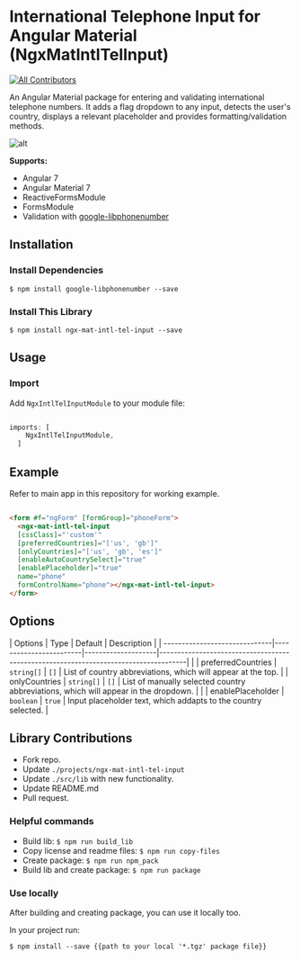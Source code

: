 # International Telephone Input for Angular Material (NgxMatIntlTelInput)
[![All Contributors](https://img.shields.io/badge/all_contributors-3-orange.svg?style=flat-square)](#contributors)

An Angular Material package for entering and validating international telephone numbers. It adds a flag dropdown to any input, detects the user's country, displays a relevant placeholder and provides formatting/validation methods.

![alt](readme-assets/ngx-mat-intl-tel-input.jpg)

**Supports:**

- Angular 7
- Angular Material 7
- ReactiveFormsModule
- FormsModule
- Validation with [google-libphonenumber](https://github.com/ruimarinho/google-libphonenumber)

## Installation

### Install Dependencies

```$ npm install google-libphonenumber --save```

### Install This Library

```$ npm install ngx-mat-intl-tel-input --save```

## Usage

### Import

Add ```NgxIntlTelInputModule``` to your module file:

```javascript

imports: [
    NgxIntlTelInputModule,
  ]

```

## Example

Refer to main app in this repository for working example.

```html

<form #f="ngForm" [formGroup]="phoneForm">
  <ngx-mat-intl-tel-input
  [cssClass]="'custom'"
  [preferredCountries]="['us', 'gb']"
  [onlyCountries]="['us', 'gb', 'es']"
  [enableAutoCountrySelect]="true"
  [enablePlaceholder]="true"
  name="phone"
  formControlName="phone"></ngx-mat-intl-tel-input>
</form>

```

## Options

| Options                       | Type                   | Default            | Description                                                                         |
| ------------------------------|------------------------|--------------------|-------------------------------------------------------------------------------------|                                |
| preferredCountries            | ```string[]```         | ```[]```           | List of country abbreviations, which will appear at the top.                        |
| onlyCountries                 | ```string[]```         | ```[]```           | List of manually selected country abbreviations, which will appear in the dropdown. |                      |
| enablePlaceholder             | ```boolean```          | ```true```         | Input placeholder text, which addapts to the country selected.                      |

## Library Contributions

- Fork repo.
- Update ```./projects/ngx-mat-intl-tel-input```
- Update ```./src/lib``` with new functionality.
- Update README.md
- Pull request.

### Helpful commands

- Build lib: ```$ npm run build_lib```
- Copy license and readme files: ```$ npm run copy-files```
- Create package: ```$ npm run npm_pack```
- Build lib and create package: ```$ npm run package```

### Use locally

After building and creating package, you can use it locally too.

In your project run:

```$ npm install --save {{path to your local '*.tgz' package file}}```
